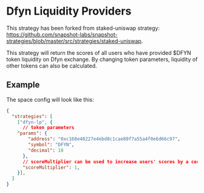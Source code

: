 # Dfyn Liquidity Providers
This strategy has been forked from staked-uniswap strategy: https://github.com/snapshot-labs/snapshot-strategies/blob/master/src/strategies/staked-uniswap.

This strategy will return the scores of all users who have provided $DFYN token liquidity on Dfyn exchange. By changing token parameters, liquidity of other tokens can also be calculated. 

## Example

The space config will look like this:

```JSON
{
  "strategies": [
    ["dfyn-lp", {
      // token parameters
    "params": {
        "address": "0xc168e40227e4ebd8c1cae80f7a55a4f0e6d66c97",
        "symbol": "DFYN",
        "decimal": 18
      },
      // scoreMultiplier can be used to increase users' scores by a certain magnitude
      "scoreMultiplier": 1,
    }],
  ]
}
```